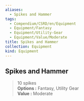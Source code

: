 ```yaml
---
aliases:
  - Spikes and Hammer
tags:
  - Compendium/CSRD/en/Equipment
  - Equipment/Fantasy
  - Equipment/Utility-Gear
  - Equipment/Value/Moderate
title: Spikes and Hammer
collection: Equipment
kind: Equipment
---
```

## Spikes and Hammer  
  
>10 spikes  
> **Options :** Fantasy, Utility Gear  
> **Value :** Moderate